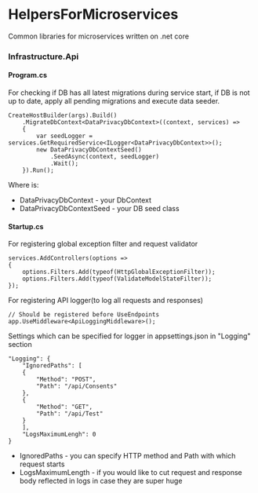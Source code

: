 # HelpersForMicroservices
Common libraries for microservices written on .net core

### Infrastructure.Api ###
#### Program.cs
For checking if DB has all latest migrations during service start, if DB is not up to date, apply all pending migrations and execute data seeder.

    CreateHostBuilder(args).Build()
		.MigrateDbContext<DataPrivacyDbContext>((context, services) =>
		{
			var seedLogger = services.GetRequiredService<ILogger<DataPrivacyDbContext>>();
			new DataPrivacyDbContextSeed()
				.SeedAsync(context, seedLogger)
				.Wait();
		}).Run();

Where is:
- DataPrivacyDbContext - your DbContext
- DataPrivacyDbContextSeed - your DB seed class

#### Startup.cs
For registering global exception filter and request validator

    services.AddControllers(options =>
	{
		options.Filters.Add(typeof(HttpGlobalExceptionFilter));
		options.Filters.Add(typeof(ValidateModelStateFilter));
	});

For registering API logger(to log all requests and responses)

    // Should be registered before UseEndpoints
    app.UseMiddleware<ApiLoggingMiddleware>();

Settings which can be specified for logger in appsettings.json in "Logging" section

	"Logging": {
		"IgnoredPaths": [
		{
			"Method": "POST",
			"Path": "/api/Consents"
		},
		{
			"Method": "GET",
			"Path": "/api/Test"
		}
		],
		"LogsMaximumLengh": 0
	}
- IgnoredPaths - you can specify HTTP method and Path with which request starts
- LogsMaximumLength - if you would like to cut request and response body reflected in logs in case they are super huge
